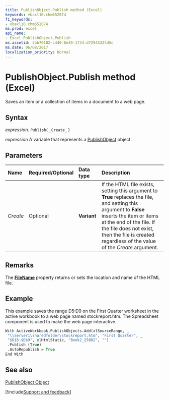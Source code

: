 ```yaml
---
title: PublishObject.Publish method (Excel)
keywords: vbaxl10.chm652074
f1_keywords:
- vbaxl10.chm652074
ms.prod: excel
api_name:
- Excel.PublishObject.Publish
ms.assetid: 3bb70102-c440-8e49-1734-d72945324d5c
ms.date: 06/08/2017
localization_priority: Normal
---
```



# PublishObject.Publish method (Excel)

Saves an item or a collection of items in a document to a web page.


## Syntax

_expression_. `Publish`( `_Create_` )

_expression_ A variable that represents a [PublishObject](Excel.PublishObject.md) object.


## Parameters



|Name|Required/Optional|Data type|Description|
|:-----|:-----|:-----|:-----|
| _Create_|Optional| **Variant**|If the HTML file exists, setting this argument to  **True** replaces the file, and setting this argument to **False** inserts the item or items at the end of the file. If the file does not exist, then the file is created regardless of the value of the _Create_ argument.|

## Remarks

The  **[FileName](Excel.PublishObject.Filename.md)** property returns or sets the location and name of the HTML file.


## Example

This example saves the range D5:D9 on the First Quarter worksheet in the active workbook to a web page named stockreport.htm. The Spreadsheet component is used to make the web page interactive.


```vb
With ActiveWorkbook.PublishObjects.Add(xlSourceRange, _ 
 "\\Server1\sharedfolder\stockreport.htm", "First Quarter", _ 
 "$D$5:$D$9", xlHtmlStatic, "Book2_25082", "") 
 .Publish (True) 
 .AutoRepublish = True 
End With
```


## See also


[PublishObject Object](Excel.PublishObject.md)

[!include[Support and feedback](~/includes/feedback-boilerplate.md)]